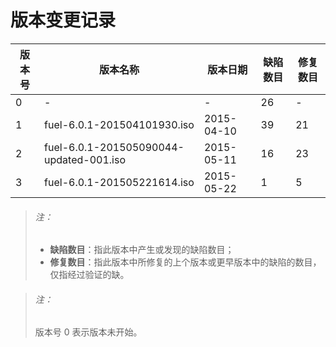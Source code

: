 # 版本变更记录

|版本号|版本名称|版本日期|缺陷数目|修复数目|
|------|--------|--------|--------|--------|
|0|-|-|26|-|
|1|fuel-6.0.1-201504101930.iso|2015-04-10|39|21|
|2|fuel-6.0.1-201505090044-updated-001.iso|2015-05-11|16|23|
|3|fuel-6.0.1-201505221614.iso|2015-05-22|1|5|

> ###### 注：
> * **缺陷数目**：指此版本中产生或发现的缺陷数目；
> * **修复数目**：指此版本中所修复的上个版本或更早版本中的缺陷的数目，仅指经过验证的缺。

> ###### 注：
> 版本号 0 表示版本未开始。
